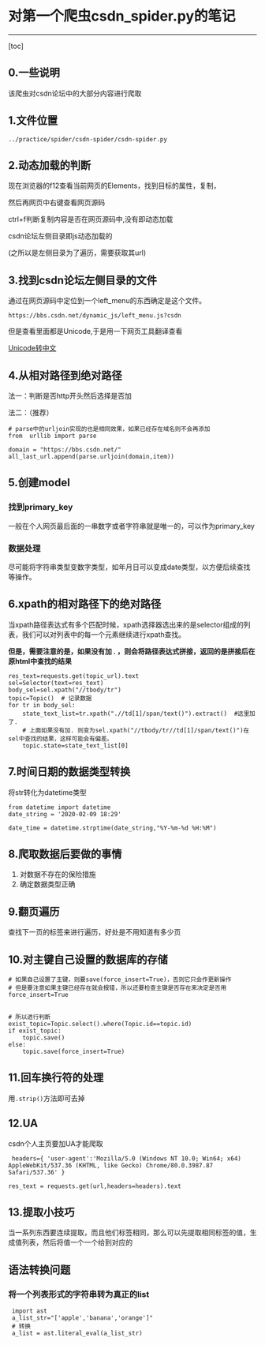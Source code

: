 # 对第一个爬虫csdn_spider.py的笔记

---

[toc]

## 0.一些说明

该爬虫对csdn论坛中的大部分内容进行爬取



## 1.文件位置

```
../practice/spider/csdn-spider/csdn-spider.py
```



## 2.动态加载的判断

现在浏览器的f12查看当前网页的Elements，找到目标的属性，复制，

然后再网页中右键查看网页源码

ctrl+f判断复制内容是否在网页源码中,没有即动态加载

csdn论坛左侧目录即js动态加载的

(之所以是左侧目录为了遍历，需要获取其url)



## 3.找到csdn论坛左侧目录的文件

通过在网页源码中定位到一个left_menu的东西确定是这个文件。

```
https://bbs.csdn.net/dynamic_js/left_menu.js?csdn
```

但是查看里面都是Unicode,于是用一下网页工具翻译查看

[Unicode转中文](http://www.bejson.com/convert/unicode_chinese/)



## 4.从相对路径到绝对路径

法一：判断是否http开头然后选择是否加

法二：（推荐）

```
# parse中的urljoin实现的也是相同效果，如果已经存在域名则不会再添加
from  urllib import parse

domain = "https://bbs.csdn.net/"
all_last_url.append(parse.urljoin(domain,item))
```



## 5.创建model

### 找到primary_key

一般在个人网页最后面的一串数字或者字符串就是唯一的，可以作为primary_key

### 数据处理

尽可能将字符串类型变数字类型，如年月日可以变成date类型，以方便后续查找等操作。





## 6.xpath的相对路径下的绝对路径

当xpath路径表达式有多个匹配时候，xpath选择器选出来的是selector组成的列表，我们可以对列表中的每一个元素继续进行xpath查找。

**但是，需要注意的是，如果没有加 . ，则会将路径表达式拼接，返回的是拼接后在原html中查找的结果**

```
res_text=requests.get(topic_url).text
sel=Selector(text=res_text)
body_sel=sel.xpath("//tbody/tr")
topic=Topic()  # 记录数据
for tr in body_sel:
    state_text_list=tr.xpath(".//td[1]/span/text()").extract()  #这里加了.
    # 上面如果没有加. 则变为sel.xpath("//tbody/tr//td[1]/span/text()")在sel中查找的结果，这样可能会有偏差。
    topic.state=state_text_list[0]
```





## 7.时间日期的数据类型转换

将str转化为datetime类型

```
from datetime import datetime
date_string = '2020-02-09 18:29'

date_time = datetime.strptime(date_string,"%Y-%m-%d %H:%M")
```



## 8.爬取数据后要做的事情

1. 对数据不存在的保险措施
2. 确定数据类型正确



## 9.翻页遍历

查找下一页的标签来进行遍历，好处是不用知道有多少页



## 10.对主键自己设置的数据库的存储

```
# 如果自己设置了主键，则要save(force_insert=True)，否则它只会作更新操作
# 但是要注意如果主键已经存在就会报错，所以还要检查主键是否存在来决定是否用force_insert=True


# 所以进行判断
exist_topic=Topic.select().where(Topic.id==topic.id)
if exist_topic:
	topic.save()
else:
	topic.save(force_insert=True)
```



## 11.回车换行符的处理

用`.strip()`方法即可去掉



## 12.UA

csdn个人主页要加UA才能爬取

```
 headers={ 'user-agent':'Mozilla/5.0 (Windows NT 10.0; Win64; x64) AppleWebKit/537.36 (KHTML, like Gecko) Chrome/80.0.3987.87 Safari/537.36' }

res_text = requests.get(url,headers=headers).text
```



## 13.提取小技巧

当一系列东西要连续提取，而且他们标签相同，那么可以先提取相同标签的值，生成值列表，然后将值一个一个给到对应的





## 语法转换问题

### 将一个列表形式的字符串转为真正的list

```
 import ast
 a_list_str="['apple','banana','orange']"
 # 转换
 a_list = ast.literal_eval(a_list_str)
```

